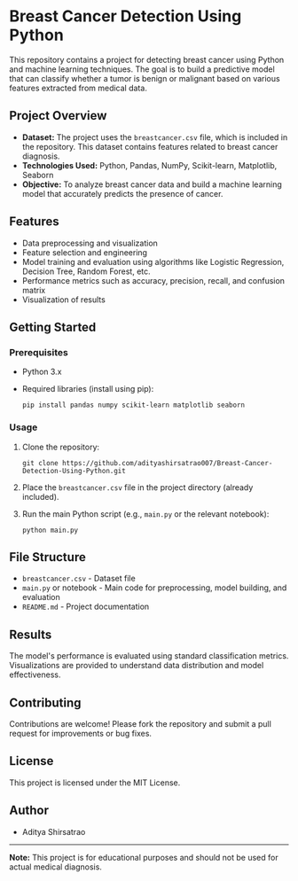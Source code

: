 # Breast Cancer Detection Using Python

This repository contains a project for detecting breast cancer using Python and machine learning techniques. The goal is to build a predictive model that can classify whether a tumor is benign or malignant based on various features extracted from medical data.

## Project Overview

- **Dataset:** The project uses the `breastcancer.csv` file, which is included in the repository. This dataset contains features related to breast cancer diagnosis.
- **Technologies Used:** Python, Pandas, NumPy, Scikit-learn, Matplotlib, Seaborn
- **Objective:** To analyze breast cancer data and build a machine learning model that accurately predicts the presence of cancer.

## Features

- Data preprocessing and visualization
- Feature selection and engineering
- Model training and evaluation using algorithms like Logistic Regression, Decision Tree, Random Forest, etc.
- Performance metrics such as accuracy, precision, recall, and confusion matrix
- Visualization of results

## Getting Started

### Prerequisites

- Python 3.x
- Required libraries (install using pip):

  ```
  pip install pandas numpy scikit-learn matplotlib seaborn
  ```

### Usage

1. Clone the repository:

   ```
   git clone https://github.com/adityashirsatrao007/Breast-Cancer-Detection-Using-Python.git
   ```

2. Place the `breastcancer.csv` file in the project directory (already included).

3. Run the main Python script (e.g., `main.py` or the relevant notebook):

   ```
   python main.py
   ```

## File Structure

- `breastcancer.csv` - Dataset file
- `main.py` or notebook - Main code for preprocessing, model building, and evaluation
- `README.md` - Project documentation

## Results

The model's performance is evaluated using standard classification metrics. Visualizations are provided to understand data distribution and model effectiveness.

## Contributing

Contributions are welcome! Please fork the repository and submit a pull request for improvements or bug fixes.

## License

This project is licensed under the MIT License.

## Author

- Aditya Shirsatrao

---

**Note:** This project is for educational purposes and should not be used for actual medical diagnosis.
